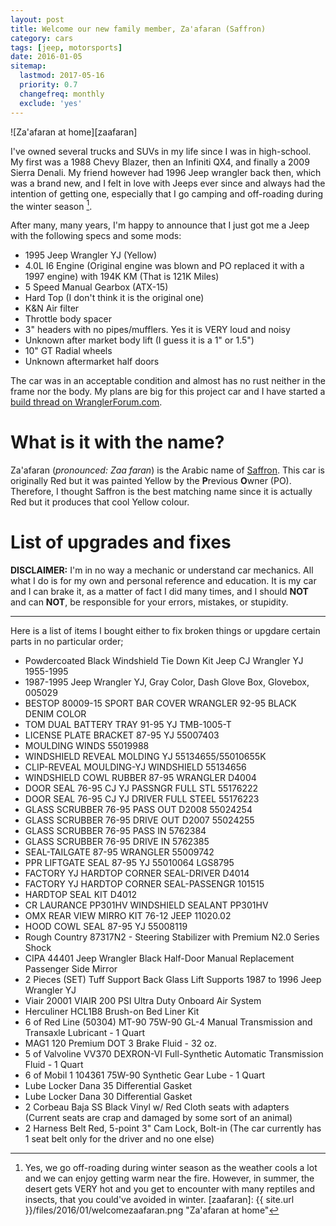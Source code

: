 ```yaml
---
layout: post
title: Welcome our new family member, Za'afaran (Saffron)
category: cars
tags: [jeep, motorsports]
date: 2016-01-05
sitemap:
  lastmod: 2017-05-16
  priority: 0.7
  changefreq: monthly
  exclude: 'yes'
---
```


<!--
	TODO
		FIXME: Check the pronounciation of Zaafaran
-->

![Za'afaran at home][zaafaran]

I've owned several trucks and SUVs in my life since I was in high-school. My first was a 1988 Chevy Blazer, then an Infiniti QX4, and finally a 2009 Sierra Denali. My friend however had 1996 Jeep wrangler back then, which was a brand new, and I felt in love with Jeeps ever since and always had the intention of getting one, especially that I go camping and off-roading during the winter season [^1].


After many, many years, I'm happy to announce that I just got me a Jeep with the following specs and some mods:

* 1995 Jeep Wrangler YJ (Yellow)
* 4.0L I6 Engine (Original engine was blown and PO replaced it with a 1997 engine) with 194K KM (That is 121K Miles)
* 5 Speed Manual Gearbox (ATX-15)
* Hard Top (I don't think it is the original one)
* K&N Air filter
* Throttle body spacer
* 3" headers with no pipes/mufflers. Yes it is VERY loud and noisy
* Unknown after market body lift (I guess it is a 1" or 1.5")
* 10" GT Radial wheels
* Unknown aftermarket half doors


The car was in an acceptable condition and almost has no rust neither in the frame nor the body. My plans are big for this project car and I have started a [build thread on WranglerForum.com](http://www.wranglerforum.com/f330/zaafaran-saffron-1995-yj-build-1588882.html).

# What is it with the name?

Za'afaran (*pronounced: Zaa faran*) is the Arabic name of [Saffron](https://en.wikipedia.org/wiki/Saffron). This car is originally Red but it was painted Yellow by the **P**revious **O**wner (PO). Therefore, I thought Saffron is the best matching name since it is actually Red but it produces that cool Yellow colour.


<!--break-->


# List of upgrades and fixes

**DISCLAIMER:** I'm in no way a mechanic or understand car mechanics. All what I do is for my own and personal reference and education. It is my car and I can brake it, as a matter of fact I did many times, and I should **NOT** and can **NOT**, be responsible for your errors, mistakes, or stupidity.

---

Here is a list of items I bought either to fix broken things or upgdare certain parts in no particular order;

* Powdercoated Black Windshield Tie Down Kit Jeep CJ Wrangler YJ 1955-1995
* 1987-1995 Jeep Wrangler YJ, Gray Color, Dash Glove Box, Glovebox, 005029
* BESTOP 80009-15 SPORT BAR COVER WRANGLER 92-95 BLACK DENIM COLOR
* TOM DUAL BATTERY TRAY 91-95 YJ TMB-1005-T
* LICENSE PLATE BRACKET 87-95 YJ 55007403
* MOULDING WINDS 55019988
* WINDSHIELD REVEAL MOLDING YJ 55134655/55010655K
* CLIP-REVEAL MOULDING-YJ WINDSHIELD 55134656
* WINDSHIELD COWL RUBBER 87-95 WRANGLER D4004
* DOOR SEAL 76-95 CJ YJ PASSNGR FULL STL 55176222
* DOOR SEAL 76-95 CJ YJ DRIVER FULL STEEL 55176223
* GLASS SCRUBBER 76-95 PASS OUT D2008 55024254
* GLASS SCRUBBER 76-95 DRIVE OUT D2007 55024255
* GLASS SCRUBBER 76-95 PASS IN 5762384
* GLASS SCRUBBER 76-95 DRIVE IN 5762385
* SEAL-TAILGATE 87-95 WRANGLER 55009742
* PPR LIFTGATE SEAL 87-95 YJ 55010064 LGS8795
* FACTORY YJ HARDTOP CORNER SEAL-DRIVER D4014
* FACTORY YJ HARDTOP CORNER SEAL-PASSENGR 101515
* HARDTOP SEAL KIT D4012
* CR LAURANCE PP301HV WINDSHIELD SEALANT PP301HV
* OMX REAR VIEW MIRRO KIT 76-12 JEEP 11020.02
* HOOD COWL SEAL 87-95 YJ 55008119
* Rough Country 87317N2 - Steering Stabilizer with Premium N2.0 Series Shock
* CIPA 44401 Jeep Wrangler Black Half-Door Manual Replacement Passenger Side Mirror
* 2 Pieces (SET) Tuff Support Back Glass Lift Supports 1987 to 1996 Jeep Wrangler YJ
* Viair 20001 VIAIR 200 PSI Ultra Duty Onboard Air System
* Herculiner HCL1B8 Brush-on Bed Liner Kit
* 6 of Red Line (50304) MT-90 75W-90 GL-4 Manual Transmission and Transaxle Lubricant - 1 Quart
* MAG1 120 Premium DOT 3 Brake Fluid - 32 oz.
* 5 of Valvoline VV370 DEXRON-VI Full-Synthetic Automatic Transmission Fluid - 1 Quart
* 6 of Mobil 1 104361 75W-90 Synthetic Gear Lube - 1 Quart
* Lube Locker Dana 35 Differential Gasket
* Lube Locker Dana 30 Differential Gasket
* 2 Corbeau Baja SS Black Vinyl w/ Red Cloth seats with adapters (Current seats are crap and damaged by some sort of an animal)
* 2 Harness Belt Red, 5-point 3" Cam Lock, Bolt-in (The car currently has 1 seat belt only for the driver and no one else)







[^1]: Yes, we go off-roading during winter season as the weather cools a lot and we can enjoy getting warm near the fire. However, in summer, the desert gets VERY hot and you get to encounter with many reptiles and insects, that you could've avoided in winter.
[zaafaran]: {{ site.url }}/files/2016/01/welcomezaafaran.png "Za'afaran at home"